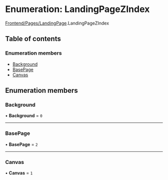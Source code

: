# Enumeration: LandingPageZIndex

[Frontend/Pages/LandingPage](../modules/Frontend_Pages_LandingPage.md).LandingPageZIndex

## Table of contents

### Enumeration members

- [Background](Frontend_Pages_LandingPage.LandingPageZIndex.md#background)
- [BasePage](Frontend_Pages_LandingPage.LandingPageZIndex.md#basepage)
- [Canvas](Frontend_Pages_LandingPage.LandingPageZIndex.md#canvas)

## Enumeration members

### Background

• **Background** = `0`

---

### BasePage

• **BasePage** = `2`

---

### Canvas

• **Canvas** = `1`
